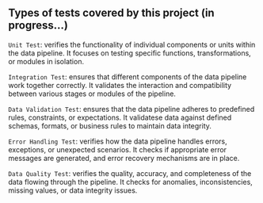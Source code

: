 ## Types of tests covered by this project (in progress...)

`Unit Test`: verifies the functionality of individual components or units within the data pipeline. It focuses on testing specific functions, transformations, or modules in isolation.

`Integration Test`: ensures that different components of the data pipeline work together correctly. It validates the interaction and compatibility between various stages or modules of the pipeline.

`Data Validation Test`: ensures that the data pipeline adheres to predefined rules, constraints, or expectations. It validatese data against defined schemas, formats, or business rules to maintain data integrity.

`Error Handling Test`: verifies how the data pipeline handles errors, exceptions, or unexpected scenarios. It checks if appropriate error messages are generated, and error recovery mechanisms are in place.

`Data Quality Test`: verifies the quality, accuracy, and completeness of the data flowing through the pipeline. It checks for anomalies, inconsistencies, missing values, or data integrity issues.

